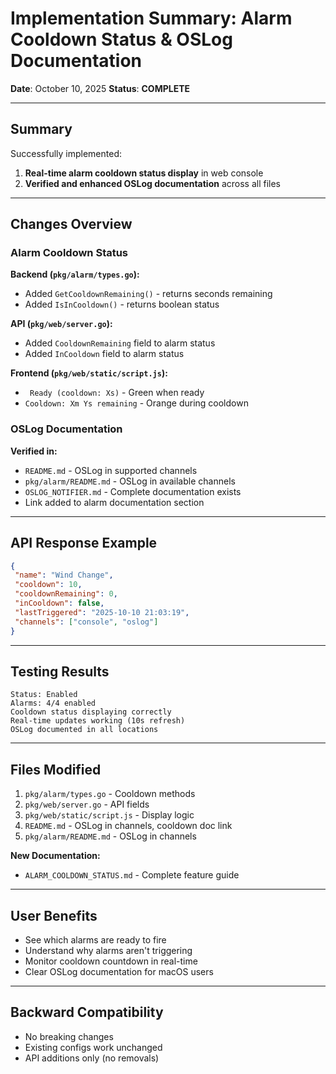 # Implementation Summary: Alarm Cooldown Status & OSLog Documentation

**Date**: October 10, 2025 **Status**: **COMPLETE**

---

## Summary

Successfully implemented:
1. **Real-time alarm cooldown status display** in web console
2. **Verified and enhanced OSLog documentation** across all files

---

## Changes Overview

### Alarm Cooldown Status

**Backend (`pkg/alarm/types.go`):**
- Added `GetCooldownRemaining()` - returns seconds remaining
- Added `IsInCooldown()` - returns boolean status

**API (`pkg/web/server.go`):**
- Added `CooldownRemaining` field to alarm status
- Added `InCooldown` field to alarm status

**Frontend (`pkg/web/static/script.js`):**
- ` Ready (cooldown: Xs)` - Green when ready
- `Cooldown: Xm Ys remaining` - Orange during cooldown

### OSLog Documentation

**Verified in:**
- `README.md` - OSLog in supported channels
- `pkg/alarm/README.md` - OSLog in available channels
- `OSLOG_NOTIFIER.md` - Complete documentation exists
- Link added to alarm documentation section

---

## API Response Example

```json
{
 "name": "Wind Change",
 "cooldown": 10,
 "cooldownRemaining": 0,
 "inCooldown": false,
 "lastTriggered": "2025-10-10 21:03:19",
 "channels": ["console", "oslog"]
}
```

---

## Testing Results

```
Status: Enabled
Alarms: 4/4 enabled
Cooldown status displaying correctly
Real-time updates working (10s refresh)
OSLog documented in all locations
```

---

## Files Modified

1. `pkg/alarm/types.go` - Cooldown methods
2. `pkg/web/server.go` - API fields
3. `pkg/web/static/script.js` - Display logic
4. `README.md` - OSLog in channels, cooldown doc link
5. `pkg/alarm/README.md` - OSLog in channels

**New Documentation:**
- `ALARM_COOLDOWN_STATUS.md` - Complete feature guide

---

## User Benefits

- See which alarms are ready to fire
- Understand why alarms aren't triggering
- Monitor cooldown countdown in real-time
- Clear OSLog documentation for macOS users

---

## Backward Compatibility

- No breaking changes
- Existing configs work unchanged
- API additions only (no removals)
